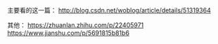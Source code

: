 主要看的这一篇： http://blog.csdn.net/woblog/article/details/51319364


其他：
https://zhuanlan.zhihu.com/p/22405971
https://www.jianshu.com/p/5691815b81b6